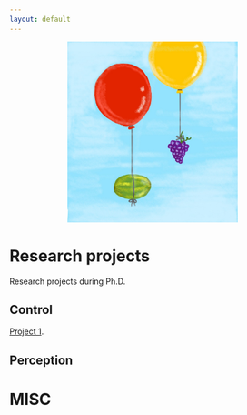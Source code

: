 ```yaml
---
layout: default
---
```


<p align="center">
  <img width="300" src="./images/grapelon.jpg">
</p>


# Research projects

Research projects during Ph.D.

## Control

[Project 1](./projects/project-1.html).

## Perception

# MISC
